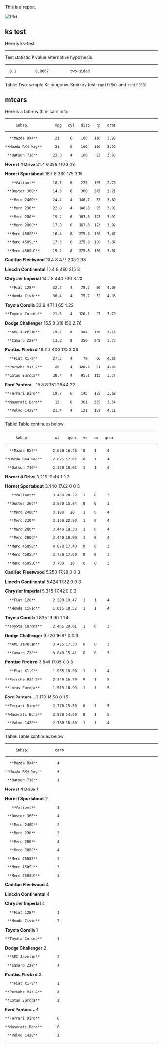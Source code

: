 This is a report.

![Plot](plot.png)

## ks test

Here is ks-test:


---------------------------------------------------
 Test statistic   P value   Alternative hypothesis 
---------------- --------- ------------------------
      0.1        _0.9667_         two-sided        
---------------------------------------------------

Table: Two-sample Kolmogorov-Smirnov test: `runif(50)` and `runif(50)`


## mtcars

Here is a table with mtcars info:


--------------------------------------------------------
         &nbsp;            mpg   cyl   disp   hp   drat 
------------------------- ----- ----- ------ ---- ------
      **Mazda RX4**        21     6    160   110   3.90 

    **Mazda RX4 Wag**      21     6    160   110   3.90 

     **Datsun 710**       22.8    4    108    93   3.85 

   **Hornet 4 Drive**     21.4    6    258   110   3.08 

  **Hornet Sportabout**   18.7    8    360   175   3.15 

       **Valiant**        18.1    6    225   105   2.76 

     **Duster 360**       14.3    8    360   245   3.21 

      **Merc 240D**       24.4    4   146.7   62   3.69 

      **Merc 230**        22.8    4   140.8   95   3.92 

      **Merc 280**        19.2    6   167.6  123   3.92 

      **Merc 280C**       17.8    6   167.6  123   3.92 

     **Merc 450SE**       16.4    8   275.8  180   3.07 

     **Merc 450SL**       17.3    8   275.8  180   3.07 

     **Merc 450SLC**      15.2    8   275.8  180   3.07 

 **Cadillac Fleetwood**   10.4    8    472   205   2.93 

 **Lincoln Continental**  10.4    8    460   215    3   

  **Chrysler Imperial**   14.7    8    440   230   3.23 

      **Fiat 128**        32.4    4    78.7   66   4.08 

     **Honda Civic**      30.4    4    75.7   52   4.93 

   **Toyota Corolla**     33.9    4    71.1   65   4.22 

    **Toyota Corona**     21.5    4   120.1   97   3.70 

  **Dodge Challenger**    15.5    8    318   150   2.76 

     **AMC Javelin**      15.2    8    304   150   3.15 

     **Camaro Z28**       13.3    8    350   245   3.73 

  **Pontiac Firebird**    19.2    8    400   175   3.08 

      **Fiat X1-9**       27.3    4     79    66   4.08 

    **Porsche 914-2**      26     4   120.3   91   4.43 

    **Lotus Europa**      30.4    4    95.1  113   3.77 

   **Ford Pantera L**     15.8    8    351   264   4.22 

    **Ferrari Dino**      19.7    6    145   175   3.62 

    **Maserati Bora**      15     8    301   335   3.54 

     **Volvo 142E**       21.4    4    121   109   4.11 
--------------------------------------------------------

Table: Table continues below

 
-------------------------------------------------------
         &nbsp;            wt    qsec   vs   am   gear 
------------------------- ----- ------ ---- ---- ------
      **Mazda RX4**       2.620 16.46   0    1     4   

    **Mazda RX4 Wag**     2.875 17.02   0    1     4   

     **Datsun 710**       2.320 18.61   1    1     4   

   **Hornet 4 Drive**     3.215 19.44   1    0     3   

  **Hornet Sportabout**   3.440 17.02   0    0     3   

       **Valiant**        3.460 20.22   1    0     3   

     **Duster 360**       3.570 15.84   0    0     3   

      **Merc 240D**       3.190   20    1    0     4   

      **Merc 230**        3.150 22.90   1    0     4   

      **Merc 280**        3.440 18.30   1    0     4   

      **Merc 280C**       3.440 18.90   1    0     4   

     **Merc 450SE**       4.070 17.40   0    0     3   

     **Merc 450SL**       3.730 17.60   0    0     3   

     **Merc 450SLC**      3.780   18    0    0     3   

 **Cadillac Fleetwood**   5.250 17.98   0    0     3   

 **Lincoln Continental**  5.424 17.82   0    0     3   

  **Chrysler Imperial**   5.345 17.42   0    0     3   

      **Fiat 128**        2.200 19.47   1    1     4   

     **Honda Civic**      1.615 18.52   1    1     4   

   **Toyota Corolla**     1.835 19.90   1    1     4   

    **Toyota Corona**     2.465 20.01   1    0     3   

  **Dodge Challenger**    3.520 16.87   0    0     3   

     **AMC Javelin**      3.435 17.30   0    0     3   

     **Camaro Z28**       3.840 15.41   0    0     3   

  **Pontiac Firebird**    3.845 17.05   0    0     3   

      **Fiat X1-9**       1.935 18.90   1    1     4   

    **Porsche 914-2**     2.140 16.70   0    1     5   

    **Lotus Europa**      1.513 16.90   1    1     5   

   **Ford Pantera L**     3.170 14.50   0    1     5   

    **Ferrari Dino**      2.770 15.50   0    1     5   

    **Maserati Bora**     3.570 14.60   0    1     5   

     **Volvo 142E**       2.780 18.60   1    1     4   
-------------------------------------------------------

Table: Table continues below

 
--------------------------------
         &nbsp;            carb 
------------------------- ------
      **Mazda RX4**         4   

    **Mazda RX4 Wag**       4   

     **Datsun 710**         1   

   **Hornet 4 Drive**       1   

  **Hornet Sportabout**     2   

       **Valiant**          1   

     **Duster 360**         4   

      **Merc 240D**         2   

      **Merc 230**          2   

      **Merc 280**          4   

      **Merc 280C**         4   

     **Merc 450SE**         3   

     **Merc 450SL**         3   

     **Merc 450SLC**        3   

 **Cadillac Fleetwood**     4   

 **Lincoln Continental**    4   

  **Chrysler Imperial**     4   

      **Fiat 128**          1   

     **Honda Civic**        2   

   **Toyota Corolla**       1   

    **Toyota Corona**       1   

  **Dodge Challenger**      2   

     **AMC Javelin**        2   

     **Camaro Z28**         4   

  **Pontiac Firebird**      2   

      **Fiat X1-9**         1   

    **Porsche 914-2**       2   

    **Lotus Europa**        2   

   **Ford Pantera L**       4   

    **Ferrari Dino**        6   

    **Maserati Bora**       8   

     **Volvo 142E**         2   
--------------------------------


